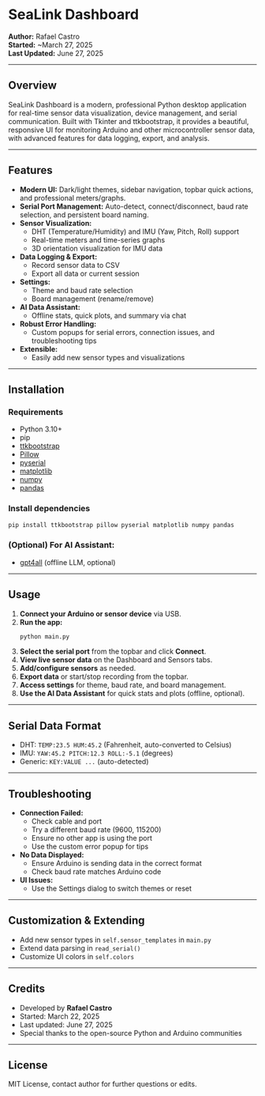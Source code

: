 # SeaLink Dashboard

**Author:** Rafael Castro  
**Started:** ~March 27, 2025  
**Last Updated:** June 27, 2025

---

## Overview

SeaLink Dashboard is a modern, professional Python desktop application for real-time sensor data visualization, device management, and serial communication. Built with Tkinter and ttkbootstrap, it provides a beautiful, responsive UI for monitoring Arduino and other microcontroller sensor data, with advanced features for data logging, export, and analysis.

---

## Features

- **Modern UI:** Dark/light themes, sidebar navigation, topbar quick actions, and professional meters/graphs.
- **Serial Port Management:** Auto-detect, connect/disconnect, baud rate selection, and persistent board naming.
- **Sensor Visualization:**
  - DHT (Temperature/Humidity) and IMU (Yaw, Pitch, Roll) support
  - Real-time meters and time-series graphs
  - 3D orientation visualization for IMU data
- **Data Logging & Export:**
  - Record sensor data to CSV
  - Export all data or current session
- **Settings:**
  - Theme and baud rate selection
  - Board management (rename/remove)
- **AI Data Assistant:**
  - Offline stats, quick plots, and summary via chat
- **Robust Error Handling:**
  - Custom popups for serial errors, connection issues, and troubleshooting tips
- **Extensible:**
  - Easily add new sensor types and visualizations

---

## Installation

### Requirements

- Python 3.10+
- pip
- [ttkbootstrap](https://ttkbootstrap.readthedocs.io/)
- [Pillow](https://python-pillow.org/)
- [pyserial](https://pyserial.readthedocs.io/)
- [matplotlib](https://matplotlib.org/)
- [numpy](https://numpy.org/)
- [pandas](https://pandas.pydata.org/)

### Install dependencies

```bash
pip install ttkbootstrap pillow pyserial matplotlib numpy pandas
```

### (Optional) For AI Assistant:

- [gpt4all](https://github.com/nomic-ai/gpt4all) (offline LLM, optional)

---

## Usage

1. **Connect your Arduino or sensor device** via USB.
2. **Run the app:**
   ```bash
   python main.py
   ```
3. **Select the serial port** from the topbar and click **Connect**.
4. **View live sensor data** on the Dashboard and Sensors tabs.
5. **Add/configure sensors** as needed.
6. **Export data** or start/stop recording from the topbar.
7. **Access settings** for theme, baud rate, and board management.
8. **Use the AI Data Assistant** for quick stats and plots (offline, optional).

---

## Serial Data Format

- DHT: `TEMP:23.5 HUM:45.2` (Fahrenheit, auto-converted to Celsius)
- IMU: `YAW:45.2 PITCH:12.3 ROLL:-5.1` (degrees)
- Generic: `KEY:VALUE ...` (auto-detected)

---

## Troubleshooting

- **Connection Failed:**
  - Check cable and port
  - Try a different baud rate (9600, 115200)
  - Ensure no other app is using the port
  - Use the custom error popup for tips
- **No Data Displayed:**
  - Ensure Arduino is sending data in the correct format
  - Check baud rate matches Arduino code
- **UI Issues:**
  - Use the Settings dialog to switch themes or reset

---

## Customization & Extending

- Add new sensor types in `self.sensor_templates` in `main.py`
- Extend data parsing in `read_serial()`
- Customize UI colors in `self.colors`

---

## Credits

- Developed by **Rafael Castro**
- Started: March 22, 2025
- Last updated: June 27, 2025
- Special thanks to the open-source Python and Arduino communities

---

## License

MIT License, contact author for further questions or edits.
